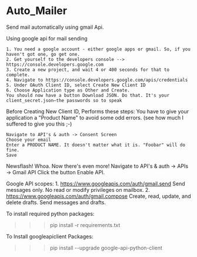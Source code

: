 # Auto_Mailer
Send mail automatically using gmail Api.

Using google api for mail sending

    1. You need a google account - either google apps or gmail. So, if you haven't got one, go get one.
    2. Get yourself to the developers console --> https://console.developers.google.com
    3. Create a new project, and wait 4 or 400 seconds for that to complete.
    4. Navigate to https://console.developers.google.com/apis/credentials
    5. Under OAuth Client ID, select Create New Client ID
    6. Choose Application type as Other and Create.
    You should now have a button Download JSON. Do that. It's your client_secret.json—the passwords so to speak

Before Creating New Client ID, Performs these steps:
You have to give your application a "Product Name" to avoid some odd errors. (see how much I suffered to give you this ;-)

    Navigate to API's & auth -> Consent Screen
    Choose your email
    Enter a PRODUCT NAME. It doesn't matter what it is. "Foobar" will do fine.
    Save
	
Newsflash! Whoa. Now there's even more!
	Navigate to API's & auth -> APIs -> Gmail API
    Click the button Enable API. 

Google API scopes:
	1. https://www.googleapis.com/auth/gmail.send	Send messages only. No read or modify privileges on mailbox.
	2. https://www.googleapis.com/auth/gmail.compose	Create, read, update, and delete drafts. Send messages and drafts.
  
  
To install required python packages:  
>>> pip install -r requirements.txt
  
To Install googleapiclient Packages:
>>> pip install --upgrade google-api-python-client
  
